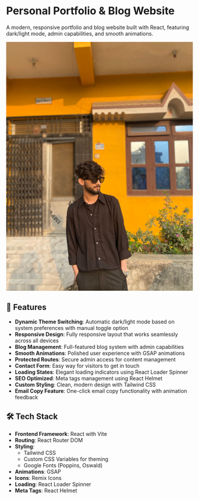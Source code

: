 # Personal Portfolio & Blog Website

A modern, responsive portfolio and blog website built with React, featuring dark/light mode, admin capabilities, and smooth animations.

![Portfolio Preview](/public/IMG-20240323-WA0049.jpg)

## 🌟 Features

- **Dynamic Theme Switching**: Automatic dark/light mode based on system preferences with manual toggle option
- **Responsive Design**: Fully responsive layout that works seamlessly across all devices
- **Blog Management**: Full-featured blog system with admin capabilities
- **Smooth Animations**: Polished user experience with GSAP animations
- **Protected Routes**: Secure admin access for content management
- **Contact Form**: Easy way for visitors to get in touch
- **Loading States**: Elegant loading indicators using React Loader Spinner
- **SEO Optimized**: Meta tags management using React Helmet
- **Custom Styling**: Clean, modern design with Tailwind CSS
- **Email Copy Feature**: One-click email copy functionality with animation feedback

## 🛠️ Tech Stack

- **Frontend Framework**: React with Vite
- **Routing**: React Router DOM
- **Styling**: 
  - Tailwind CSS
  - Custom CSS Variables for theming
  - Google Fonts (Poppins, Oswald)
- **Animations**: GSAP
- **Icons**: Remix Icons
- **Loading**: React Loader Spinner
- **Meta Tags**: React Helmet

